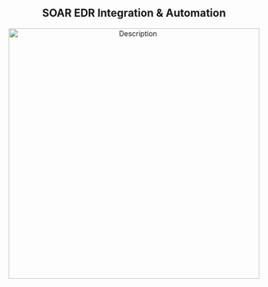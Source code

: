 <div align="center">
  <h2>SOAR EDR Integration & Automation</h2>
</div>
<div align="center">
  <img src="https://github.com/user-attachments/assets/99015181-7014-4409-8cc4-2ff765068727" alt="Description" width="500">
</div>
